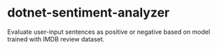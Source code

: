 # dotnet-sentiment-analyzer
Evaluate user-input sentences as positive or negative based on model trained with IMDB review dataset.
